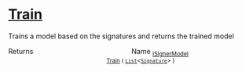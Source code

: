# [Train](./IClassifier-100663478.md)

Trains a model based on the signatures and returns the trained model

Returns<img width=200/>Name
<sub>[ISignerModel](./../ISignerModel.md)</sub><img width=200/><sub>[Train](./IClassifier-100663478.md) ( [`List`](https://docs.microsoft.com/en-us/dotnet/api/System.Collections.Generic.List-1)\<[`Signature`](./../../Signature.md)> )</sub><br>


